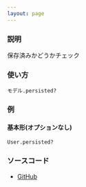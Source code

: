 ```yaml
---
layout: page
---
```

### 説明
保存済みかどうかチェック

### 使い方
    モデル.persisted?

### 例
#### 基本形(オプションなし)
    User.persisted?

### ソースコード
* [GitHub](https://github.com/rails/rails/blob/f33d52c95217212cbacc8d5e44b5a8e3cdc6f5b3/activemodel/lib/active_model/model.rb#L95)